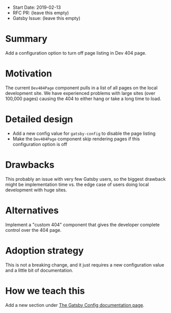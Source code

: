 - Start Date: 2019-02-13
- RFC PR: (leave this empty)
- Gatsby Issue: (leave this empty)

# Summary

Add a configuration option to turn off page listing in Dev 404 page.

# Motivation

The current `Dev404Page` component pulls in a list of all pages on the local development site. We have experienced problems with large sites (over 100,000 pages) causing the 404 to either hang or take a long time to load.

# Detailed design

- Add a new config value for `gatsby-config` to disable the page listing
- Make the `Dev404Page` component skip rendering pages if this configuration option is off

# Drawbacks

This probably an issue with very few Gatsby users, so the biggest drawback might be implementation time vs. the edge case of users doing local development with huge sites.

# Alternatives

Implement a "custom 404" component that gives the developer complete control over the 404 page.

# Adoption strategy

This is not a breaking change, and it just requires a new configuration value and a little bit of documentation.

# How we teach this

Add a new section under [The Gatsby Config documentation page](https://www.gatsbyjs.org/docs/gatsby-config/#configuration-options).
